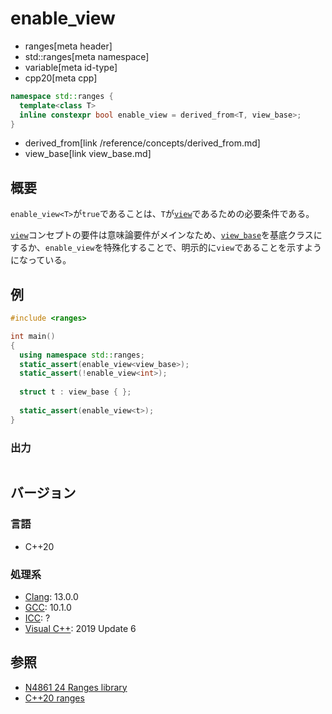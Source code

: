 # enable_view
* ranges[meta header]
* std::ranges[meta namespace]
* variable[meta id-type]
* cpp20[meta cpp]

```cpp
namespace std::ranges {
  template<class T>
  inline constexpr bool enable_view = derived_from<T, view_base>;
}
```
* derived_from[link /reference/concepts/derived_from.md]
* view_base[link view_base.md]

## 概要

`enable_view<T>`が`true`であることは、`T`が[`view`](view.md)であるための必要条件である。

[`view`](view.md)コンセプトの要件は意味論要件がメインなため、[`view_base`](view_base.md)を基底クラスにするか、`enable_view`を特殊化することで、明示的に`view`であることを示すようになっている。

## 例

```cpp example
#include <ranges>

int main()
{
  using namespace std::ranges;
  static_assert(enable_view<view_base>);
  static_assert(!enable_view<int>);
    
  struct t : view_base { };
    
  static_assert(enable_view<t>);
}
```

### 出力
```
```

## バージョン
### 言語
- C++20

### 処理系
- [Clang](/implementation.md#clang): 13.0.0
- [GCC](/implementation.md#gcc): 10.1.0
- [ICC](/implementation.md#icc): ?
- [Visual C++](/implementation.md#visual_cpp): 2019 Update 6

## 参照
- [N4861 24 Ranges library](https://timsong-cpp.github.io/cppwp/n4861/ranges)
- [C++20 ranges](https://techbookfest.org/product/5134506308665344)
